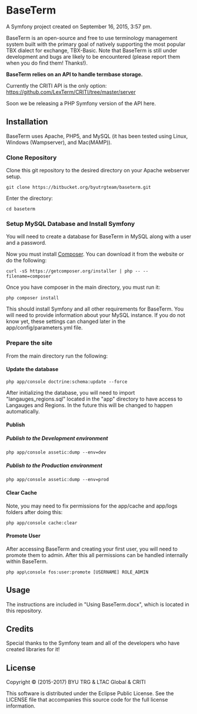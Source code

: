 # BaseTerm

A Symfony project created on September 16, 2015, 3:57 pm.

BaseTerm is an open-source and free to use terminology management system built with the primary goal of natively supporting the most popular TBX dialect for exchange, TBX-Basic.  Note that BaseTerm is still under development and bugs are likely to be encountered (please report them when you do find them! Thanks!).

**BaseTerm relies on an API to handle termbase storage.**

Currently the CRITI API is the only option:  https://github.com/LexTerm/CRITI/tree/master/server

Soon we be releasing a PHP Symfony version of the API here.


## Installation

BaseTerm uses Apache, PHP5, and MySQL (it has been tested using Linux, Windows (Wampserver), and Mac(MAMP)).

### Clone Repository

Clone this git repository to the desired directory on your Apache webserver setup.

```
git clone https://bitbucket.org/byutrgteam/baseterm.git
```

Enter the directory:

```
cd baseterm
```

### Setup MySQL Database and Install Symfony

You will need to create a database for BaseTerm in MySQL along with a user and a password.

Now you must install [Composer](https://getcomposer.org/download/).  You can download it from the website or do the following:

```
curl -sS https://getcomposer.org/installer | php -- --filename=composer
```

Once you have composer in the main directory, you must run it:

```
php composer install
```

This should install Symfony and all other requirements for BaseTerm.  You will need to provide information about your MySQL instance.  If you do not know yet, these settings can changed later in the app/config/parameters.yml file.

### Prepare the site

From the main directory run the following:

#### Update the database
```
php app/console doctrine:schema:update --force
```

After initializing the database, you will need to import "langauges_regions.sql" located in the "app" directory to have access to Langauges and Regions.  In the future this will be changed to happen automatically.

#### Publish

##### Publish to the Development environment
```
php app/console assetic:dump --env=dev
```

##### Publish to the Production environment
```
php app/console assetic:dump --env=prod
```

#### Clear Cache

Note, you may need to fix permissions for the app/cache and app/logs folders after doing this:

```
php app/console cache:clear
```

#### Promote User

After accessing BaseTerm and creating your first user, you will need to promote them to admin.  After this all permissions can be handled internally within BaseTerm.

```
php app\console fos:user:promote [USERNAME] ROLE_ADMIN
```

## Usage

The instructions are included in "Using BaseTerm.docx", which is located in this repository.  

## Credits

Special thanks to the Symfony team and all of the developers who have created libraries for it!

## License

Copyright © (2015-2017) BYU TRG & LTAC Global & CRITI

This software is distributed under the Eclipse Public License.  See the LICENSE file that accompanies this source code for the full license information.